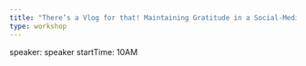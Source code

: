 ```yaml
---
title: "There’s a Vlog for that! Maintaining Gratitude in a Social-Media Obsessed World"
type: workshop
---
```

speaker: speaker
startTime: 10AM